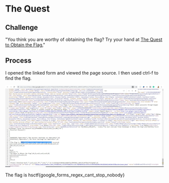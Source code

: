 # The Quest

## Challenge

"You think you are worthy of obtaining the flag? Try your hand at [The Quest to Obtain the Flag.](https://docs.google.com/forms/d/e/1FAIpQLSfwHhSWucbXWdI7qsZRRCBGKa-yNKtl3CyNfTbmu7YiZap83Q/viewform)"

## Process

I opened the linked form and viewed the page source. I then used ctrl-f to find the flag. 

![Capture.JPG](Capture.JPG)

The flag is hsctf{google_forms_regex_cant_stop_nobody}